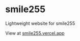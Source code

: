 # smile255
Lightweight website for smile255

View at [smile255.vercel.app](https://smile255.vercel.app)
